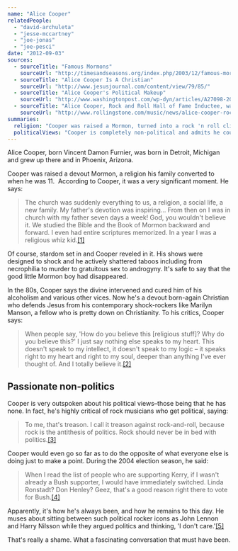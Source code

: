 ```yaml
---
name: "Alice Cooper"
relatedPeople:
  - "david-archuleta"
  - "jesse-mccartney"
  - "joe-jonas"
  - "joe-pesci"
date: "2012-09-03"
sources:
  - sourceTitle: "Famous Mormons"
    sourceUrl: "http://timesandseasons.org/index.php/2003/12/famous-mormons/"
  - sourceTitle: "Alice Cooper Is A Christian"
    sourceUrl: "http://www.jesusjournal.com/content/view/79/85/"
  - sourceTitle: "Alice Cooper's Political Makeup"
    sourceUrl: "http://www.washingtonpost.com/wp-dyn/articles/A27098-2004Aug23.html"
  - sourceTitle: "Alice Cooper, Rock and Roll Hall of Fame Inductee, was 'Elated' When He Got The News"
    sourceUrl: "http://www.rollingstone.com/music/news/alice-cooper-rock-and-roll-hall-of-fame-inductee-was-elated-when-he-got-the-news-20101214"
summaries:
  religion: "Cooper was raised a Mormon, turned into a rock 'n roll cliche, then converted to born-again Christianity in the 80s."
  politicalViews: "Cooper is completely non-political and admits he couldn't care less about politics."
---
```


Alice Cooper, born Vincent Damon Furnier, was born in Detroit, Michigan and grew up there and in Phoenix, Arizona.

Cooper was raised a devout Mormon, a religion his family converted to when he was 11.  According to Cooper, it was a very significant moment. He says:

>The church was suddenly everything to us, a religion, a social life, a new family. My father's devotion was inspiring… From then on I was in church with my father seven days a week! God, you wouldn't believe it. We studied the Bible and the Book of Mormon backward and forward. I even had entire scriptures memorized. In a year I was a religious whiz kid.<a class="source-citation" href="#http%3A%2F%2Ftimesandseasons.org%2Findex.php%2F2003%2F12%2Ffamous-mormons%2F" title="Famous Mormons">[1]</a>

Of course, stardom set in and Cooper reveled in it. His shows were designed to shock and he actively shattered taboos including from necrophilia to murder to gratuitous sex to androgyny. It's safe to say that the good little Mormon boy had disappeared.

In the 80s, Cooper says the divine intervened and cured him of his alcoholism and various other vices. Now he's a devout born-again Christian who defends Jesus from his contemporary shock-rockers like Marilyn Manson, a fellow who is pretty down on Christianity. To his critics, Cooper says:

>When people say, 'How do you believe this [religious stuff]? Why do you believe this?' I just say nothing else speaks to my heart. This doesn't speak to my intellect, it doesn't speak to my logic – it speaks right to my heart and right to my soul, deeper than anything I've ever thought of. And I totally believe it.<a class="source-citation" href="#http%3A%2F%2Fwww.jesusjournal.com%2Fcontent%2Fview%2F79%2F85%2F" title="Alice Cooper Is A Christian">[2]</a>

## 

## Passionate non-politics

Cooper is very outspoken about his political views–those being that he has none. In fact, he's highly critical of rock musicians who get political, saying:

>To me, that's treason. I call it treason against rock-and-roll, because rock is the antithesis of politics. Rock should never be in bed with politics.<a class="source-citation" href="#http%3A%2F%2Fwww.washingtonpost.com%2Fwp-dyn%2Farticles%2FA27098-2004Aug23.html" title="Alice Cooper&apos;s Political Makeup">[3]</a>

Cooper would even go so far as to do the opposite of what everyone else is doing just to make a point. During the 2004 election season, he said:

>When I read the list of people who are supporting Kerry, if I wasn't already a Bush supporter, I would have immediately switched. Linda Ronstadt? Don Henley? Geez, that's a good reason right there to vote for Bush.<a class="source-citation" href="#http%3A%2F%2Fwww.washingtonpost.com%2Fwp-dyn%2Farticles%2FA27098-2004Aug23.html" title="Alice Cooper&apos;s Political Makeup">[4]</a>

Apparently, it's how he's always been, and how he remains to this day. He muses about sitting between such political rocker icons as John Lennon and Harry Nilsson while they argued politics and thinking, 'I don't care.'<a class="source-citation" href="#http%3A%2F%2Fwww.rollingstone.com%2Fmusic%2Fnews%2Falice-cooper-rock-and-roll-hall-of-fame-inductee-was-elated-when-he-got-the-news-20101214" title="Alice Cooper, Rock and Roll Hall of Fame Inductee, was &apos;Elated&apos; When He Got The News">[5]</a>

That's really a shame. What a fascinating conversation that must have been.